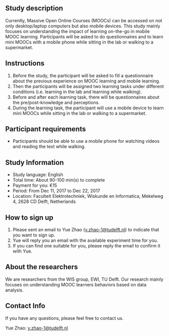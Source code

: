 ## Study description

Currently, Massive Open Online Courses (MOOCs) can be accessed on not only desktop/laptop computers but also mobile devices. This study mainly focuses on understanding the impact of learning on-the-go in mobile MOOC learning. Participants will be asked to do questionnaires and to learn mini MOOCs with a mobile phone while sitting in the lab or walking to a supermarket.

## Instructions
1. Before the study, the participant will be asked to fill a questionnaire about the previous experience on MOOC learning and mobile learning.
2. Then the participants will be assigned two learning tasks under different conditions (i.e. learning in the lab and learning while walking).
3. Before and after each learning task, there will be questionnaires about the pre/post-knowledge and perceptions.
4. During the learning task, the participant will use a mobile device to learn mini MOOCs while sitting in the lab or walking to a supermarket.

## Participant requirements
* Participants should be able to use a mobile phone for watching videos and reading the text while walking.

## Study Information
* Study language: English
* Total time: About 90-100 min(s) to complete 
* Payment for you: €15
* Period: From Dec 11, 2017 to Dec 22, 2017
* Location: Faculteit Elektrotechniek, Wiskunde en Informatica, Mekelweg 4, 2628 CD Delft, Netherlands

## How to sign up
1. Please sent an email to Yue Zhao (y.zhao-1@tudelft.nl) to indicate that you want to sign up.
2. Yue will reply you an email with the available experiment time for you.
3. If you can find one suitable for you, please reply the email to confirm it with Yue.

## About the researchers
We are researchers from the WIS group, EWI, TU Delft. Our research mainly focuses on understanding MOOC learners behaviors based on data analysis. 

## Contact Info
If you have any questions, please feel free to contact us.

Yue Zhao: y.zhao-1@tudelft.nl